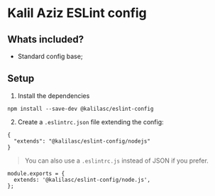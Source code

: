 # Kalil Aziz ESLint config

## Whats included?

- Standard config base;

## Setup

1. Install the dependencies
```
npm install --save-dev @kalilasc/eslint-config
```

2. Create a `.eslintrc.json` file extending the config:
```
{
  "extends": "@kalilasc/eslint-config/nodejs"
}
```

> You can also use a `.eslintrc.js` instead of JSON if you prefer.

```
module.exports = {
  extends: '@kalilasc/eslint-config/node.js',
};
```